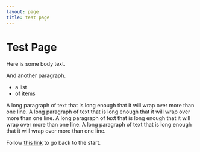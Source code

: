 ```yaml
---
layout: page
title: test page
---
```


# Test Page

Here is some body text.

And another paragraph.

  - a list
  - of items

A long paragraph of text that is long enough that it will wrap over more than one line.
A long paragraph of text that is long enough that it will wrap over more than one line.
A long paragraph of text that is long enough that it will wrap over more than one line.
A long paragraph of text that is long enough that it will wrap over more than one line.

Follow [this link](/) to go back to the start.
